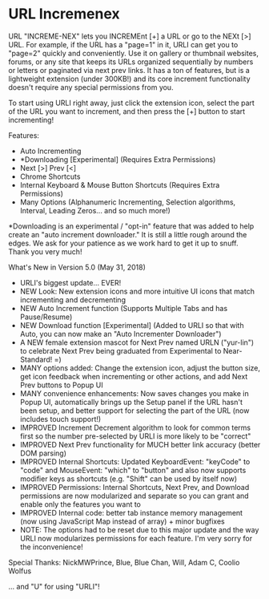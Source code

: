 # URL Incremenex

URL "INCREME-NEX" lets you INCREMEnt [+] a URL or go to the NEXt [>] URL. For example, if the URL has a "page=1" in it, URLI can get you to "page=2" quickly and conveniently. Use it on gallery or thumbnail websites, forums, or any site that keeps its URLs organized sequentially by numbers or letters or paginated via next prev links. It has a ton of features, but is a lightweight extension (under 300KB!) and its core increment functionality doesn't require any special permissions from you.

To start using URLI right away, just click the extension icon, select the part of the URL you want to increment, and then press the [+] button to start incrementing!

Features:
- Auto Incrementing
- *Downloading [Experimental] (Requires Extra Permissions)
- Next [>] Prev [<]
- Chrome Shortcuts
- Internal Keyboard & Mouse Button Shortcuts (Requires Extra Permissions)
- Many Options (Alphanumeric Incrementing, Selection algorithms, Interval, Leading Zeros... and so much more!)

*Downloading is an experimental / "opt-in" feature that was added to help create an "auto increment downloader." It is  still a little rough around the edges. We ask for your patience as we work hard to get it up to snuff. Thank you very much!

What's New in Version 5.0 (May 31, 2018)
- URLI's biggest update... EVER!
- NEW Look: New extension icons and more intuitive UI icons that match incrementing and decrementing
- NEW Auto Increment function (Supports Multiple Tabs and has Pause/Resume)
- NEW Download function [Experimental] (Added to URLI so that with Auto, you can now make an "Auto Incrementer Downloader")
- A NEW female extension mascot for Next Prev named URLN ("yur-lin") to celebrate Next Prev being graduated from Experimental to Near-Standard! =)
- MANY options added: Change the extension icon, adjust the button size, get icon feedback when incrementing or other actions, and add Next Prev buttons to Popup UI
- MANY convenience enhancements: Now saves changes you make in Popup UI, automatically brings up the Setup panel if the URL hasn't been setup, and better support for selecting the part of the URL (now includes touch support!)
- IMPROVED Increment Decrement algorithm to look for common terms first so the number pre-selected by URLI is more likely to be "correct"
- IMPROVED Next Prev functionality for MUCH better link accuracy (better DOM parsing)
- IMPROVED Internal Shortcuts: Updated KeyboardEvent: "keyCode" to "code" and MouseEvent: "which" to "button" and also now supports modifier keys as shortcuts (e.g. "Shift" can be used by itself now)
- IMPROVED Permissions: Internal Shortcuts, Next Prev, and Download permissions are now modularized and separate so you can grant and enable only the features you want to
- IMPROVED Internal code: better tab instance memory management (now using JavaScript Map instead of array) + minor bugfixes
- NOTE: The options had to be reset due to this major update and the way URLI now modularizes permissions for each feature. I'm very sorry for the inconvenience!

Special Thanks:
NickMWPrince, Blue, Blue Chan, Will, Adam C, Coolio Wolfus

... and "U" for using "URLI"!